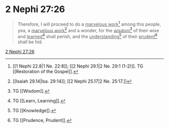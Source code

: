 # 2 Nephi 27:26

> Therefore, I will proceed to do a <u>marvelous work</u>[^a] among this people, yea, a <u>marvelous work</u>[^b] and a wonder, for the <u>wisdom</u>[^c] of their wise and <u>learned</u>[^d] shall perish, and the <u>understanding</u>[^e] of their <u>prudent</u>[^f] shall be hid.

[2 Nephi 27:26](https://www.churchofjesuschrist.org/study/scriptures/bofm/2-ne/27?lang=eng&id=p26#p26)


[^a]: [[1 Nephi 22.8|1 Ne. 22:8]]; [[2 Nephi 29.1|2 Ne. 29:1 (1-2)]]. TG [[Restoration of the Gospel]].
[^b]: [[Isaiah 29.14|Isa. 29:14]]; [[2 Nephi 25.17|2 Ne. 25:17.]]
[^c]: TG [[Wisdom]].
[^d]: TG [[Learn, Learning]].
[^e]: TG [[Knowledge]].
[^f]: TG [[Prudence, Prudent]].
